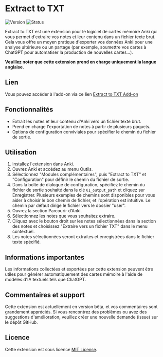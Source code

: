 # Extract to TXT

![Version](https://img.shields.io/badge/version-b1.0.0-blue.svg)
![Status](https://img.shields.io/badge/status-beta-orange.svg)

Extract to TXT est une extension pour le logiciel de cartes mémoire Anki qui vous permet d'extraire vos notes et leur contenu dans un fichier texte brut. Cela vous offre un moyen pratique d'exporter vos données Anki pour une analyse ultérieure ou un partage (par exemple, soumettre vos cartes à ChatGPT pour automatiser la production de nouvelles cartes...).

**Veuillez noter que cette extension prend en charge uniquement la langue anglaise.**

## Lien

Vous pouvez accéder à l'add-on via ce lien [Extract to TXT Add-on](https://ankiweb.net/shared/info/1758053224)

## Fonctionnalités

- Extrait les notes et leur contenu d'Anki vers un fichier texte brut.
- Prend en charge l'exportation de notes à partir de plusieurs paquets.
- Options de configuration conviviales pour spécifier le chemin du fichier de sortie.

## Utilisation

1. Installez l'extension dans Anki.
2. Ouvrez Anki et accédez au menu Outils.
3. Sélectionnez "Modules complémentaires", puis "Extract to TXT" et "Configuration" pour définir le chemin du fichier de sortie.
4. Dans la boîte de dialogue de configuration, spécifiez le chemin du fichier de sortie souhaité dans la clé `01_output_path` et cliquez sur Enregistrer. Plusieurs exemples de chemins sont disponibles pour vous aider à choisir le bon chemin de fichier, et l'opération est intuitive. Le chemin par défaut dirige le fichier vers le dossier "user".
5. Ouvrez la section Parcourir d'Anki.
6. Sélectionnez les notes que vous souhaitez extraire.
7. Cliquez avec le bouton droit sur les notes sélectionnées dans la section des notes et choisissez "Extraire vers un fichier TXT" dans le menu contextuel.
8. Les notes sélectionnées seront extraites et enregistrées dans le fichier texte spécifié.

## Informations importantes

Les informations collectées et exportées par cette extension peuvent être utiles pour générer automatiquement des cartes mémoire à l'aide de modèles d'IA textuels tels que ChatGPT.

## Commentaires et support

Cette extension est actuellement en version bêta, et vos commentaires sont grandement appréciés. Si vous rencontrez des problèmes ou avez des suggestions d'amélioration, veuillez créer une nouvelle demande (issue) sur le dépôt GitHub.

## Licence

Cette extension est sous licence [MIT License](LICENSE).
